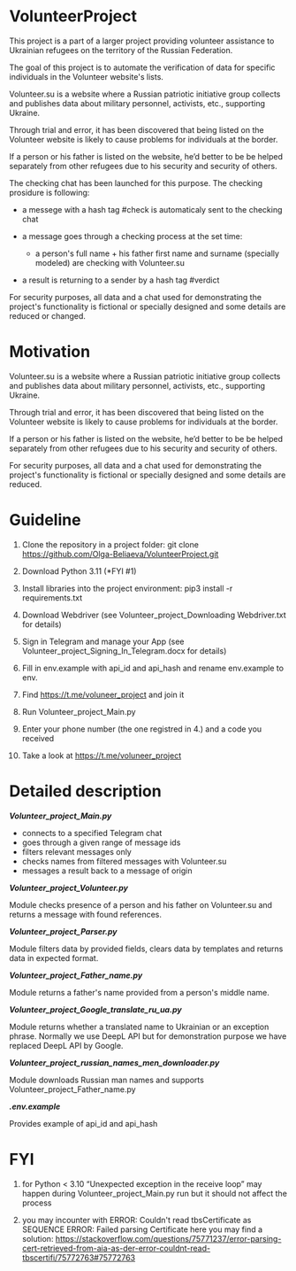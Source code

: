 # VolunteerProject 

This project is a part of a larger project providing volunteer assistance to Ukrainian refugees on the territory of the Russian Federation.

The goal of this project is to automate the verification of data for specific individuals in the Volunteer website's lists. 

Volunteer.su is a website where a Russian patriotic initiative group collects and publishes data about military personnel, activists, etc., supporting Ukraine.

Through trial and error, it has been discovered that being listed on the Volunteer website is likely to cause problems for individuals at the border.

If a person or his father is listed on the website, he’d better to be be helped separately from other refugees due to his security and security of others.

The checking chat has been launched for this purpose. The checking prosidure is following:

- a messege with a hash tag #check is automaticaly sent to the checking chat

- a message goes through a checking process at the set time: 

  - a person's full name + his father first name and surname (specially modeled) are checking with Volunteer.su 

- a result is returning to a sender by a hash tag #verdict

For security purposes, all data and a chat used for demonstrating the project's functionality is fictional or specially designed and some details are reduced
or changed.

# Motivation

Volunteer.su is a website where a Russian patriotic initiative group collects and publishes data about military personnel, activists, etc., supporting Ukraine.

Through trial and error, it has been discovered that being listed on the Volunteer website is likely to cause problems for individuals at the border.

If a person or his father is listed on the website, he’d better to be be helped separately from other refugees due to his security and security of others.

For security purposes, all data and a chat used for demonstrating the project's functionality is fictional or specially designed and some details are reduced.

# **Guideline**

1. Clone the repository in a project folder: git clone https://github.com/Olga-Beliaeva/VolunteerProject.git

2. Download Python 3.11 (*FYI #1)

3. Install libraries into the project environment:  pip3 install -r requirements.txt

4. Download Webdriver (see Volunteer_project_Downloading Webdriver.txt for details)

5. Sign in Telegram and manage your App (see Volunteer_project_Signing_In_Telegram.docx for details) 

6. Fill in env.example with api_id and api_hash and rename env.example to env. 

7. Find https://t.me/voluneer_project and join it

8. Run Volunteer_project_Main.py

9. Enter your phone number (the one registred in 4.)  and a code you received 

10. Take a look at https://t.me/voluneer_project


# **Detailed description**

***Volunteer_project_Main.py***

- connects to a specified Telegram chat
- goes through a given range of message ids
- filters relevant messages only
- checks names from filtered messages with Volunteer.su
- messages a result back to a message of origin

***Volunteer_project_Volunteer.py***

Module checks presence of a person and his father on Volunteer.su and
returns a message with found references.

***Volunteer_project_Parser.py***

Module filters data by provided fields, clears data by templates and returns data in expected format.

***Volunteer_project_Father_name.py***

Module returns a father's name provided from a person's middle name.

***Volunteer_project_Google_translate_ru_ua.py***

Module returns whether a translated name to Ukrainian or an exception phrase.
Normally we use DeepL API but for demonstration purpose we have replaced DeepL API by Google.

***Volunteer_project_russian_names_men_downloader.py***

Module downloads Russian man names and supports Volunteer_project_Father_name.py

***.env.example***

Provides example of api_id and api_hash


# FYI

1. for Python < 3.10 “Unexpected exception in the receive loop” may happen during Volunteer_project_Main.py run but it should not affect the process

2. you may incounter with 
ERROR: Couldn't read tbsCertificate as SEQUENCE
ERROR: Failed parsing Certificate
here you may find a solution: 
https://stackoverflow.com/questions/75771237/error-parsing-cert-retrieved-from-aia-as-der-error-couldnt-read-tbscertifi/75772763#75772763
